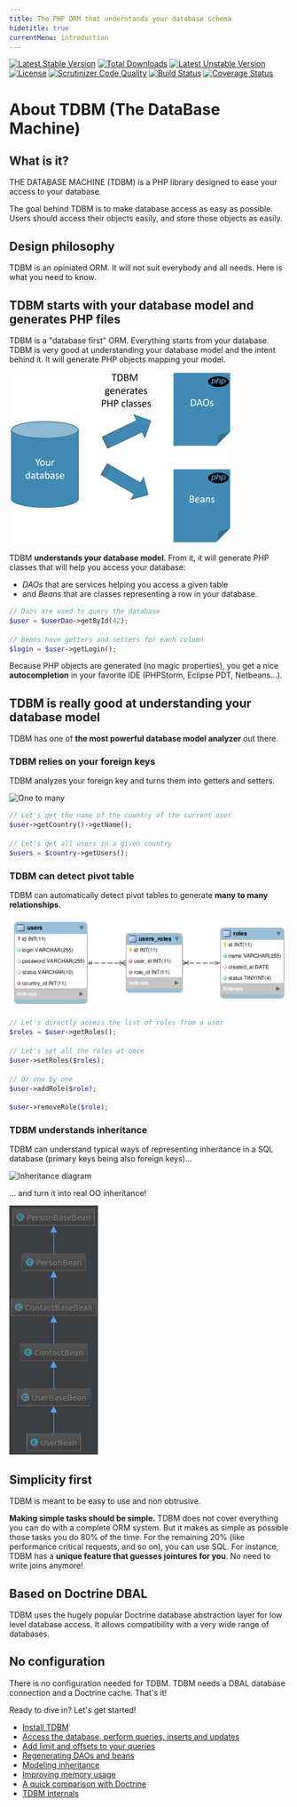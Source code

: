 ```yaml
---
title: The PHP ORM that understands your database schema
hidetitle: true
currentMenu: introduction
---
```


[![Latest Stable Version](https://poser.pugx.org/thecodingmachine/tdbm/v/stable)](https://packagist.org/packages/thecodingmachine/tdbm)
[![Total Downloads](https://poser.pugx.org/thecodingmachine/tdbm/downloads)](https://packagist.org/packages/thecodingmachine/tdbm)
[![Latest Unstable Version](https://poser.pugx.org/thecodingmachine/tdbm/v/unstable)](https://packagist.org/packages/thecodingmachine/tdbm)
[![License](https://poser.pugx.org/thecodingmachine/tdbm/license)](https://packagist.org/packages/thecodingmachine/tdbm)
[![Scrutinizer Code Quality](https://scrutinizer-ci.com/g/thecodingmachine/tdbm/badges/quality-score.png?b=master)](https://scrutinizer-ci.com/g/thecodingmachine/tdbm/?branch=master)
[![Build Status](https://travis-ci.org/thecodingmachine/tdbm.svg?branch=master)](https://travis-ci.org/thecodingmachine/tdbm)
[![Coverage Status](https://coveralls.io/repos/thecodingmachine/tdbm/badge.svg?branch=master&service=github)](https://coveralls.io/github/thecodingmachine/tdbm?branch=master)


About TDBM (The DataBase Machine)
=================================

What is it?
-----------

THE DATABASE MACHINE (TDBM) is a PHP library designed to ease your access to your database.

The goal behind TDBM is to make database access as easy as possible. Users should access their objects easily, and store those objects as easily.

Design philosophy
-----------------

TDBM is an opiniated ORM. It will not suit everybody and all needs. Here is what you need to know.

## TDBM starts with your database model and generates PHP files

TDBM is a "database first" ORM. Everything starts from your database. TDBM is very good at understanding your database model and the intent behind it. It will generate PHP objects mapping your model.

![TDBM generates your PHP classes](doc/images/tdbm_generates_php_classes.png)

TDBM **understands your database model**. From it, it will generate PHP classes that will help you access your database:
 
 - *DAOs* that are services helping you access a given table
 - and *Beans* that are classes representing a row in your database.

```php
// Daos are used to query the database
$user = $userDao->getById(42);

// Beans have getters and setters for each column
$login = $user->getLogin();
```

Because PHP objects are generated (no magic properties), you get a nice **autocompletion** in your favorite IDE (PHPStorm, Eclipse PDT, Netbeans...).

## TDBM is really good at understanding your database model

TDBM has one of **the most powerful database model analyzer** out there.

### TDBM relies on your foreign keys

TDBM analyzes your foreign key and turns them into getters and setters.

![One to many](doc/images/users_countries.png)

```php
// Let's get the name of the country of the current user
$user->getCountry()->getName();

// Let's get all users in a given country
$users = $country->getUsers();
```

### TDBM can detect pivot table

TDBM can automatically detect pivot tables to generate **many to many relationships**.

![Many to many](doc/images/many_to_many.png)

```php
// Let's directly access the list of roles from a user
$roles = $user->getRoles();

// Let's set all the roles at once
$user->setRoles($roles);

// Or one by one
$user->addRole($role);

$user->removeRole($role);
```

### TDBM understands inheritance

TDBM can understand typical ways of representing inheritance in a SQL database (primary keys being also foreign keys)...

![Inheritance diagram](doc/images/hierarchy.png)

... and turn it into real OO inheritance!

![UML inheritance](doc/images/uml_inheritance.png)

## Simplicity first

TDBM is meant to be easy to use and non obtrusive.

**Making simple tasks should be simple.** TDBM does not cover everything you can do with a complete ORM system. 
But it makes as simple as possible those tasks you do 80% of the time. For the remaining 20% (like performance critical requests, and so on), you can use SQL.
For instance, TDBM has a **unique feature that guesses jointures for you**. No need to write joins anymore!

## Based on Doctrine DBAL

TDBM uses the hugely popular Doctrine database abstraction layer for low level database access. It allows compatibility with a very wide range of databases.

## No configuration

There is no configuration needed for TDBM. TDBM needs a DBAL database connection and a Doctrine cache. That's it!

Ready to dive in? Let's get started!

- [Install TDBM](doc/install.md)
- [Access the database, perform queries, inserts and updates](doc/quickstart.md)
- [Add limit and offsets to your queries](doc/limit_offset_resultset.md)
- [Regenerating DAOs and beans](doc/generating_daos.md)
- [Modeling inheritance](doc/modeling_inheritance.md)
- [Improving memory usage](doc/memory_management.md)
- [A quick comparison with Doctrine](doc/comparison_with_doctrine.md)
- [TDBM internals](doc/internals.md)
